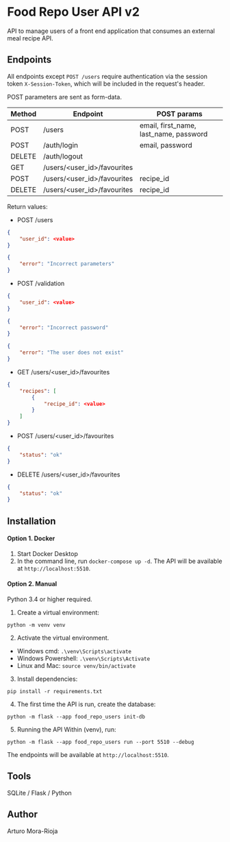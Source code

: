 # Food Repo User API v2
API to manage users of a front end application that consumes an external meal recipe API.

## Endpoints

All endpoints except `POST /users` require authentication via the session token `X-Session-Token`, which will be included in the request's header.

POST parameters are sent as form-data.

|Method|Endpoint|POST params|
|------|--------|-----------|
|POST|/users|email, first_name, last_name, password|
|POST|/auth/login|email, password|
|DELETE|/auth/logout||
|GET|/users/<user_id>/favourites||
|POST|/users/<user_id>/favourites|recipe_id|
|DELETE|/users/<user_id>/favourites|recipe_id|

Return values:

- POST /users
```json
{
    "user_id": <value>
}
```
```json
{
    "error": "Incorrect parameters"
}
```
- POST /validation
```json
{
    "user_id": <value>
}
```
```json
{
    "error": "Incorrect password"
}
```
```json
{
    "error": "The user does not exist"
}
```
- GET /users/<user_id>/favourites
```json
{
    "recipes": [
        {
            "recipe_id": <value>
        }
    ]
}
```
- POST /users/<user_id>/favourites
```json
{
    "status": "ok"
}
```
- DELETE /users/<user_id>/favourites
```json
{
    "status": "ok"
}
```

## Installation

#### Option 1. Docker
1. Start Docker Desktop
2. In the command line, run `docker-compose up -d`. The API will be available at `http://localhost:5510`.

#### Option 2. Manual
Python 3.4 or higher required.

1. Create a virtual environment:
```
python -m venv venv
```

2. Activate the virtual environment.
- Windows cmd: `.\venv\Scripts\activate`
- Windows Powershell: `.\venv\Scripts\Activate`
- Linux and Mac: `source venv/bin/activate`

3. Install dependencies:
```
pip install -r requirements.txt
```

4. The first time the API is run, create the database:
```
python -m flask --app food_repo_users init-db
```

5. Running the API
Within (venv), run:
```
python -m flask --app food_repo_users run --port 5510 --debug
```
The endpoints will be available at `http://localhost:5510`.

## Tools
SQLite / Flask / Python

## Author
Arturo Mora-Rioja